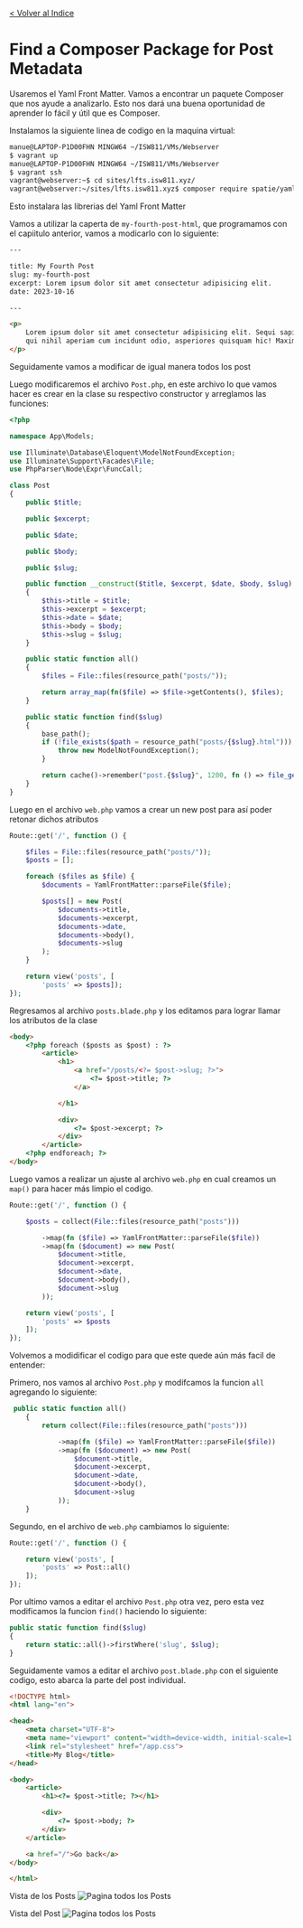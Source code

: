 [< Volver al Indice](/Docs/readme.md/)

# Find a Composer Package for Post Metadata

Usaremos el Yaml Front Matter. Vamos a encontrar un paquete Composer que nos ayude a analizarlo. Esto nos dará una buena oportunidad de aprender lo fácil y útil que es Composer.

Instalamos la siguiente linea de codigo en la maquina virtual:

```bash
manue@LAPTOP-P1D00FHN MINGW64 ~/ISW811/VMs/Webserver
$ vagrant up
manue@LAPTOP-P1D00FHN MINGW64 ~/ISW811/VMs/Webserver
$ vagrant ssh
vagrant@webserver:~$ cd sites/lfts.isw811.xyz/
vagrant@webserver:~/sites/lfts.isw811.xyz$ composer require spatie/yaml-front-matter
```

Esto instalara las librerias del Yaml Front Matter

Vamos a utilizar la caperta de `my-fourth-post-html`, que programamos con el capiitulo anterior, vamos a modicarlo con lo siguiente:

```html
---

title: My Fourth Post
slug: my-fourth-post
excerpt: Lorem ipsum dolor sit amet consectetur adipisicing elit.
date: 2023-10-16

---

<p>
    Lorem ipsum dolor sit amet consectetur adipisicing elit. Sequi sapiente nesciunt iure, dolore delectus, laudantium
    qui nihil aperiam cum incidunt odio, asperiores quisquam hic! Maxime voluptatibus quibusdam sit provident optio.
</p>
```

Seguidamente vamos a modificar de igual manera todos los post

Luego modificaremos el archivo `Post.php`, en este archivo lo que vamos hacer es crear en la clase su respectivo constructor y arreglamos las funciones:

```php
<?php

namespace App\Models;

use Illuminate\Database\Eloquent\ModelNotFoundException;
use Illuminate\Support\Facades\File;
use PhpParser\Node\Expr\FuncCall;

class Post
{
    public $title;

    public $excerpt;

    public $date;

    public $body;

    public $slug;

    public function __construct($title, $excerpt, $date, $body, $slug)
    {
        $this->title = $title;
        $this->excerpt = $excerpt;
        $this->date = $date;
        $this->body = $body;
        $this->slug = $slug;
    }

    public static function all()
    {
        $files = File::files(resource_path("posts/"));

        return array_map(fn($file) => $file->getContents(), $files);
    }

    public static function find($slug)
    {
        base_path();
        if (!file_exists($path = resource_path("posts/{$slug}.html"))) {
            throw new ModelNotFoundException();
        }

        return cache()->remember("post.{$slug}", 1200, fn () => file_get_contents($path));
    }
}

```
Luego en el archivo `web.php` vamos a crear un new post para así poder retonar dichos atributos

```php
Route::get('/', function () {

    $files = File::files(resource_path("posts/"));
    $posts = [];

    foreach ($files as $file) {
        $documents = YamlFrontMatter::parseFile($file);

        $posts[] = new Post(
            $documents->title,
            $documents->excerpt,
            $documents->date,
            $documents->body(),
            $documents->slug
        );
    }

    return view('posts', [
        'posts' => $posts]);
});

```

Regresamos al archivo `posts.blade.php` y los editamos para lograr llamar los atributos de la clase

```html
<body>
    <?php foreach ($posts as $post) : ?>
        <article>
            <h1>
                <a href="/posts/<?= $post->slug; ?>">
                    <?= $post->title; ?>
                </a>

            </h1>

            <div>
                <?= $post->excerpt; ?>
            </div>
        </article>
    <?php endforeach; ?>
</body>

```

Luego vamos a realizar un ajuste al archivo `web.php` en cual creamos un `map()` para hacer más limpio el codigo.

```php
Route::get('/', function () {

    $posts = collect(File::files(resource_path("posts")))

        ->map(fn ($file) => YamlFrontMatter::parseFile($file))
        ->map(fn ($document) => new Post(
            $document->title,
            $document->excerpt,
            $document->date,
            $document->body(),
            $document->slug
        ));

    return view('posts', [
        'posts' => $posts
    ]);
});

```

Volvemos a modidificar el codigo para que este quede aún más facil de entender:

Primero, nos vamos al archivo `Post.php` y modifcamos la funcion `all` agregando lo siguiente:

```php
 public static function all()
    {
        return collect(File::files(resource_path("posts")))

            ->map(fn ($file) => YamlFrontMatter::parseFile($file))
            ->map(fn ($document) => new Post(
                $document->title,
                $document->excerpt,
                $document->date,
                $document->body(),
                $document->slug
            ));
    }

```

Segundo, en el archivo de `web.php` cambiamos lo siguiente:

```php
Route::get('/', function () {

    return view('posts', [
        'posts' => Post::all()
    ]);
});
```
Por ultimo vamos a editar el archivo `Post.php` otra vez, pero esta vez modificamos la funcion `find()` haciendo lo siguiente:

```php
public static function find($slug)
{
    return static::all()->firstWhere('slug', $slug);
}
```

Seguidamente vamos a editar el archivo `post.blade.php` con el siguiente codigo, esto abarca la parte del post individual.

```Html
<!DOCTYPE html>
<html lang="en">

<head>
    <meta charset="UTF-8">
    <meta name="viewport" content="width=device-width, initial-scale=1.0">
    <link rel="stylesheet" href="/app.css">
    <title>My Blog</title>
</head>

<body>
    <article>
        <h1><?= $post->title; ?></h1>

        <div>
            <?= $post->body; ?>
        </div>
    </article>

    <a href="/">Go back</a>
</body>

</html>
```

Vista de los Posts
![Pagina todos los Posts](images/12.1%20posts.png)

Vista del Post
![Pagina todos los Posts](images/12.2%20post.png)